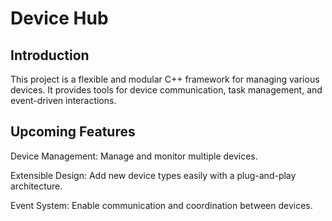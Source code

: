 # Device Hub

## Introduction

This project is a flexible and modular C++ framework for managing various devices.
It provides tools for device communication, task management, and event-driven interactions.

## Upcoming Features

Device Management: Manage and monitor multiple devices.

Extensible Design: Add new device types easily with a plug-and-play architecture.

Event System: Enable communication and coordination between devices.


